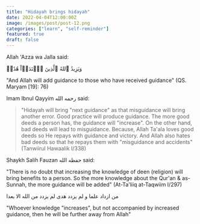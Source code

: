 ```yaml
---
title: "Hidayah brings hidayah"
date: 2022-04-04T12:00:00Z
image: /images/post/post-12.png
categories: ["learn", "self-reminder"]
featured: true
draft: false
---
```


Allah 'Azza wa Jalla said:

وَيَزِيدُ ٱللهُ ٱلَّذِينَ ٱهۡتَدَوۡاْ هُدًىۗ

"And Allah will add guidance to those who have received guidance" (QS. Maryam [19]: 76)

Imam Ibnul Qayyim رحمه الله said:

> "Hidayah will bring "next guidance" as that misguidance will bring another error. Good practice will produce guidance. The more good deeds a person has, the guidance will "increase". On the other hand, bad deeds will lead to misguidance.
Because, Allah Ta'ala loves good deeds so He repays with guidance and victory. And Allah also hates bad deeds so that he repays them with "misguidance and accidents" (Tanwiirul Hawaalik I/338)

Shaykh Salih Fauzan حفظه الله said:

"There is no doubt that increasing the knowledge of deen (religion) will bring benefits to a person. So the more knowledge about the Qur'an & as-Sunnah, the more guidance will be added" (At-Ta'liiq at-Taqwiim I/297)

من ازداد علما و لم يزدد هدى لم يزدد من الله الا بعدا

"Whoever knowledge "increases", but not accompanied by increased guidance, then he will be further away from Allah"
